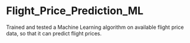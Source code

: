 # Flight_Price_Prediction_ML
Trained and tested a Machine Learning algorithm on available flight price data, so that it can predict flight prices.

